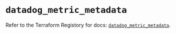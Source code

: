 # `datadog_metric_metadata`

Refer to the Terraform Registory for docs: [`datadog_metric_metadata`](https://registry.terraform.io/providers/datadog/datadog/3.31.0/docs/resources/metric_metadata).

